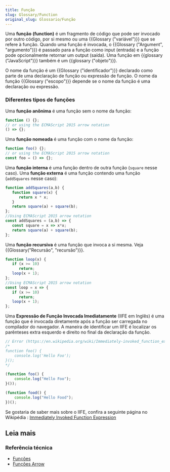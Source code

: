 ```yaml
---
title: Função
slug: Glossary/Function
original_slug: Glossario/Função
---
```


Uma **função** **(function)** é um fragmento de código que pode ser invocado por outro código, por si mesmo ou uma {{Glossary ("variável")}} que se refere à função. Quando uma função é invocada, o {{Glossary ("Argument", "argumento")}} é passado para a função como input (entrada) e a função pode opcionalmente retornar um output (saída). Uma função em {{glossary ("JavaScript")}} também é um {{glossary ("objeto")}}.

O nome da função é um {{Glossary ("identificador")}} declarado como parte de uma declaração de função ou expressão de função. O nome da função {{Glossary ("escopo")}} depende se o nome da função é uma declaração ou expressão.

### Diferentes tipos de funções

Uma **função anônima** é uma função sem o nome da função:

```js
function () {};
// or using the ECMAScript 2015 arrow notation
() => {};
```

Uma **função nomeada** é uma função com o nome da função:

```js
function foo() {};
// or using the ECMAScript 2015 arrow notation
const foo = () => {};
```

Uma **função interna** é uma função dentro de outra função (`square` nesse caso). Uma **função externa** é uma função contendo uma função (`addSquares` nesse caso):

```js
function addSquares(a,b) {
   function square(x) {
      return x * x;
   }
   return square(a) + square(b);
};
//Using ECMAScript 2015 arrow notation
const addSquares = (a,b) => {
   const square = x => x*x;
   return square(a) + square(b);
};
```

Uma **função recursiva** é uma função que invoca a si mesma. Veja {{Glossary("Recursão", "recursão")}}.

```js
function loop(x) {
   if (x >= 10)
      return;
   loop(x + 1);
};
//Using ECMAScript 2015 arrow notation
const loop = x => {
   if (x >= 10)
      return;
   loop(x + 1);
};
```

Uma **Expressão de Função Invocada Imediatamente** (IIFE em Inglês) é uma função que é invocada diretamente após a função ser carregada no compilador do navegador. A maneira de identificar um IIFE é localizar os parênteses extra esquerdo e direito no final da declaração da função.

```js
// Error (https://en.wikipedia.org/wiki/Immediately-invoked_function_expression)
/*
function foo() {
    console.log('Hello Foo');
}();
*/

(function foo() {
    console.log("Hello Foo");
}());

(function food() {
    console.log("Hello Food");
})();
```

Se gostaria de saber mais sobre o IIFE, confira a seguinte página no Wikipédia : [Immediately Invoked Function Expression](https://en.wikipedia.org/wiki/Immediately-invoked_function_expression)

## Leia mais

### Referência técnica

- [Funções](/pt-BR/docs/Web/JavaScript/Guide/Fun%C3%A7%C3%B5es)
- [Funções Arrow](/pt-BR/docs/Web/JavaScript/Reference/Functions/Arrow_functions)
